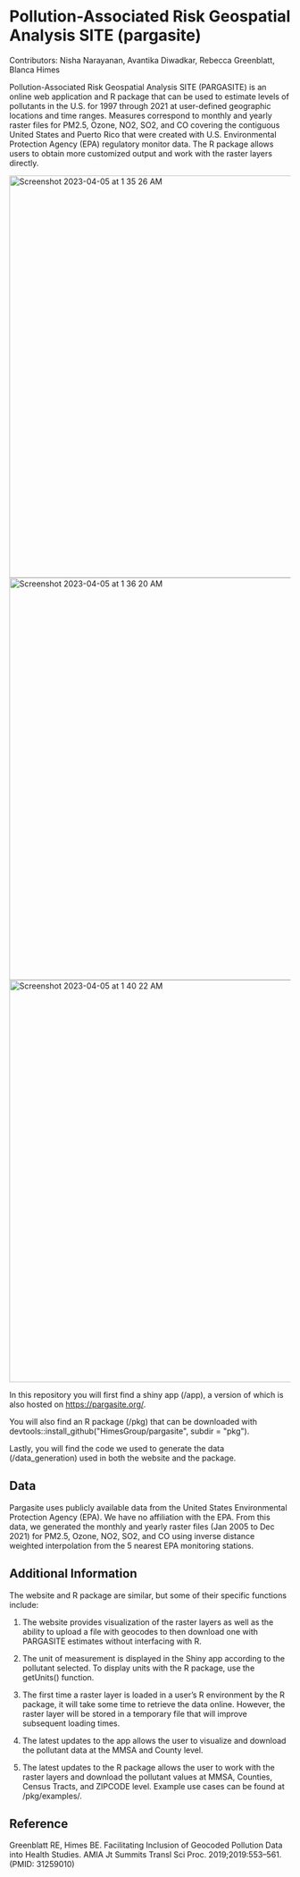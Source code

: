 
# Pollution-Associated Risk Geospatial Analysis SITE (pargasite)

Contributors: Nisha Narayanan, Avantika Diwadkar, Rebecca Greenblatt, Blanca Himes

Pollution-Associated Risk Geospatial Analysis SITE (PARGASITE) is an online web application and R package that can be used to estimate levels of pollutants in the U.S. for 1997 through 2021 at user-defined geographic locations and time ranges. Measures correspond to monthly and yearly raster files for PM2.5, Ozone, NO2, SO2, and CO covering the contiguous United States and Puerto Rico that were created with U.S. Environmental Protection Agency (EPA) regulatory monitor data. The R package allows users to obtain more customized output and work with the raster layers directly. 

<img width="720" alt="Screenshot 2023-04-05 at 1 35 26 AM" src="https://user-images.githubusercontent.com/89948867/229990304-355f7493-91ea-4800-9ccc-b0279ed15591.png"> <img width="720" alt="Screenshot 2023-04-05 at 1 36 20 AM" src="https://user-images.githubusercontent.com/89948867/229990486-18315ede-a52e-44e7-a62f-37df6951b748.png"> <img width="720" alt="Screenshot 2023-04-05 at 1 40 22 AM" src="https://user-images.githubusercontent.com/89948867/229990848-c66410f9-1f28-4f15-8856-9e50a7268158.png">



In this repository you will first find a shiny app (/app), a version of which is also hosted on https://pargasite.org/. 

You will also find an R package (/pkg) that can be downloaded with devtools::install_github("HimesGroup/pargasite", subdir = "pkg"). 

Lastly, you will find the code we used to generate the data (/data_generation) used in both the website and the package.

## Data 

Pargasite uses publicly available data from the United States Environmental Protection Agency (EPA). We have no affiliation with the EPA. From this data, we generated the monthly and yearly raster files (Jan 2005 to Dec 2021) for PM2.5, Ozone, NO2, SO2, and CO using inverse distance weighted interpolation from the 5 nearest EPA monitoring stations.

## Additional Information

The website and R package are similar, but some of their specific functions include:

1) The website provides visualization of the raster layers as well as the ability to upload a file with geocodes to then download one with PARGASITE estimates without interfacing with R.

2) The unit of measurement is displayed in the Shiny app according to the pollutant selected. To display units with the R package, use the getUnits() function.

3)  The first time a raster layer is loaded in a user’s R environment by the R package, it will take some time to retrieve the data online. However, the raster layer will be stored in a temporary file that will improve subsequent loading times.

4)  The latest updates to the app allows the user to visualize and download the pollutant data at the MMSA and County level.

5) The latest updates to the R package allows the user to work with the raster layers and download the pollutant values at MMSA, Counties, Census Tracts, and ZIPCODE level. Example use cases can be found at /pkg/examples/.

## Reference

Greenblatt RE, Himes BE. Facilitating Inclusion of Geocoded Pollution Data into Health Studies. AMIA Jt Summits Transl Sci Proc. 2019;2019:553–561.(PMID: 31259010)
